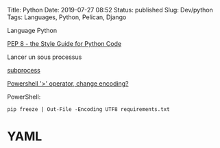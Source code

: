 Title: Python
Date: 2019-07-27 08:52
Status: published
Slug: Dev/python
Tags: Languages, Python, Pelican, Django

Language Python

[PEP 8 - the Style Guide for Python Code](https://pep8.org/)

Lancer un sous processus

[subprocess](https://docs.python.org/3.5/library/subprocess.html)


[Powershell '>' operator, change encoding?](https://stackoverflow.com/questions/24771402/powershell-operator-change-encoding)

PowerShell:

    pip freeze | Out-File -Encoding UTF8 requirements.txt

# YAML

